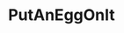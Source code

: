---
title: PutAnEggOnIt
crosslinks:
- FoodPorn
- shittyfoodporn
- WeWantPlates
- Pizza
- funny
- portugal
- hatchery
- GifRecipes
- recipegifs
- Doner
- EatCheapAndHealthy
- pics
- tonightsdinner
- TastyFood
- grilledcheese
- Cholesterol
- popping
- japancirclejerk
- VintageMenus
- GarlicBreadMemes
---